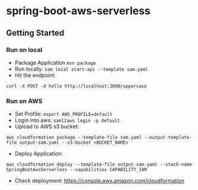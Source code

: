 # spring-boot-aws-serverless
## Getting Started
### Run on local
- Package Application
```mvn package```
- Run locally:
```sam local start-api --template sam.yaml```
- Hit the endpoint:
```
curl -X POST -d hello http://localhost:3000/uppercase
```
### Run on AWS
- Set Profile:
```export AWS_PROFILE=default```
- Login into aws:
```saml2aws login -p default```
- Upload to AWS s3 bucket:
``` 
aws cloudformation package --template-file sam.yaml --output-template-file output-sam.yaml --s3-bucket <BUCKET_NAME> 
```
- Deploy Application:
``` 
aws cloudformation deploy --template-file output-sam.yaml --stack-name SpringBootAwsServerless --capabilities CAPABILITY_IAM
```
- Check deployment:
https://console.aws.amazon.com/cloudformation
